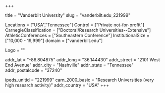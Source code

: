 
+++

title = "Vanderbilt University"
slug = "vanderbilt.edu_221999"

Locations = ["USA","Tennessee"]
Control = ["Private not-for-profit"]
CarnegieClassification = ["Doctoral/Research Universities--Extensive"]
AthleticConferences = ["Southeastern Conference"]
InstitutionalSize = ["10,000 - 19,999"]
domain = ["vanderbilt.edu"]

Logo = ""

addr_lat = "-86.804875"
addr_long = "36.144430"
addr_street = "2101 West End Avenue"
addr_city = "Nashville"
addr_state = "Tennessee"
addr_postalcode = "37240"

ipeds_unitid = "221999"
carn_2000_basic = "Research Universities (very high research activity)"
addr_country = "USA"
+++
    
